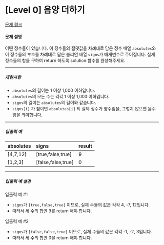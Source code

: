 # [Level 0] 음양 더하기

[문제 링크](https://school.programmers.co.kr/learn/courses/30/lessons/76501)

#### 문제 설명

어떤 정수들이 있습니다. 이 정수들의 절댓값을 차례대로 담은 정수 배열 ```absolutes```와 이 정수들의 부호를 차례대로 담은 불리언 배열 ```signs```가 매개변수로 주어집니다. 실제 정수들의 합을 구하여 return 하도록 solution 함수를 완성해주세요.

---

##### 제한사항

- ```absolutes```의 길이는 1 이상 1,000 이하입니다.
- ```absolutes```의 모든 수는 각각 1 이상 1,000 이하입니다.
- ```signs```의 길이는 ```absolutes```의 길이와 같습니다.
- ```signs[i]``` 가 참이면 ```absolutes[i]``` 의 실제 정수가 양수임을, 그렇지 않으면 음수임을 의미합니다.

---

##### 입출력 예

|absolutes|signs|result|
|:---|:---|:---|
|[4,7,12]|[true,false,true]|9|
|[1,2,3]|[false,false,true]|0|

---

##### 입출력 예 설명

입출력 예 #1

- ```signs```가 ```[true,false,true]``` 이므로, 실제 수들의 값은 각각 4, -7, 12입니다.
- 따라서 세 수의 합인 9를 return 해야 합니다.

입출력 예 #2

- ```signs```가 ```[false,false,true]``` 이므로, 실제 수들의 값은 각각 -1, -2, 3입니다.
- 따라서 세 수의 합인 0을 return 해야 합니다.
